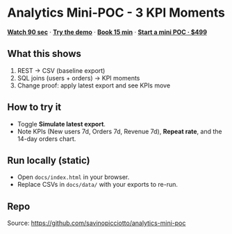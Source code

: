 # Analytics Mini-POC - 3 KPI Moments

<a href="https://savinopicciotto.github.io/analytics-mini-poc(https://www.loom.com/share/2b97ef1f9b204054ae7cec6c1d21cf8c?sid=6da15a56-984c-46e1-929e-89f45f78d616)"
     target="_blank" rel="noopener">**Watch 90 sec**</a> · 
     <a href="https://savinopicciotto.github.io/analytics-mini-poc)"
     target="_blank" rel="noopener">**Try the demo**</a> · 
<a href="https://stan.store/Savino/p/minipoc?utm_source=pages-analytics&utm_medium=cta&utm_campaign=mini_poc](https://calendly.com/savinop/intro?utm_source=analytics-minipoc&utm_medium=readme&utm_campaign=90s
)"     target="_blank" rel="noopener">**Book 15 min**</a> · 
<a href="https://stan.store/Savino/p/minipoc?utm_source=pages-analytics&utm_medium=cta&utm_campaign=mini_poc"
     target="_blank" rel="noopener">**Start a mini POC · $499**</a>

## What this shows
1. REST → CSV (baseline export)
2. SQL joins (users + orders) → KPI moments
3. Change proof: apply latest export and see KPIs move

## How to try it
- Toggle **Simulate latest export**.
- Note KPIs (New users 7d, Orders 7d, Revenue 7d), **Repeat rate**, and the 14-day orders chart.

## Run locally (static)
- Open `docs/index.html` in your browser.
- Replace CSVs in `docs/data/` with your exports to re-run.

## Repo
Source: https://github.com/savinopicciotto/analytics-mini-poc
